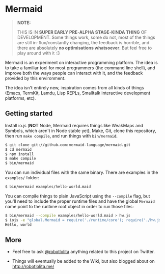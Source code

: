 Mermaid
=======

> **NOTE:**
> 
> THIS IS IN **SUPER EARLY PRE-ALPHA STAGE-KINDA THING** OF DEVELOPMENT. Some
> things work, some do not, most of the things are still in-flux/constantly
> changing, the feedback is horrible, and there are absolutely **no
> optimisations whatsoever**. But feel free to play around with it :3

Mermaid is an experiment on interactive programming platform. The idea is to
take a familiar tool for most programmers (the command line shell), and improve
both the ways people can interact with it, and the feedback provided by this
environment.

The idea isn't entirely new, inspiration comes from all kinds of things (Emacs,
TermKit, Lamdu, Lisp REPLs, Smalltalk interactive development platforms, etc).


## Getting started

Install io.js (**NOT** Node, Mermaid requires things like WeakMaps and Symbols,
which aren't in Node stable yet), Make, Git, clone this repository, then run
`make compile`, and run things with `bin/mermaid`.

```sh
$ git clone git://github.com:mermaid-language/mermaid.git
$ cd mermaid
$ npm install
$ make compile
$ bin/mermaid
```

You can run individual files with the same binary. There are examples in the
`examples/` folder:

```sh
$ bin/mermaid examples/hello-world.maid
```

You can compile things to plain JavaScript using the `--compile` flag, but
you'll need to include the proper runtime files and have the global `Mermaid`
name point to the runtime root object in order to run those files:

```sh
$ bin/mermaid --compile examples/hello-world.maid > hw.js
$ iojs -e "global.Mermaid = require('./runtime/core'); require('./hw.js')"
Hello, world
```

## More

 -  Feel free to ask [@robotlolita](https://twitter.com/robotlolita) anything
    related to this project on Twitter.

 -  Things will eventually be added to the Wiki, but also blogged about on
    http://robotlolita.me/



